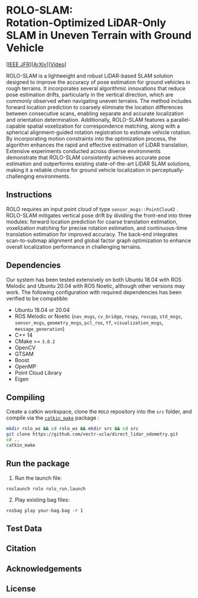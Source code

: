  ROLO-SLAM:  
 Rotation-Optimized LiDAR-Only SLAM in Uneven Terrain with Ground Vehicle
=
[[IEEE JFR]()][[ArXiv]()][[Video]()]

ROLO-SLAM is a lightweight and robust LiDAR-based SLAM solution designed to improve the accuracy of pose estimation for ground vehicles in rough terrains. It incorporates several algorithmic innovations that reduce pose estimation drifts, particularly in the vertical direction, which are commonly observed when navigating uneven terrains. The method includes forward location prediction to coarsely eliminate the location differences between consecutive scans, enabling separate and accurate localization and orientation determination. Additionally, ROLO-SLAM features a parallel-capable spatial voxelization for correspondence matching, along with a spherical alignment-guided rotation registration to estimate vehicle rotation. By incorporating motion constraints into the optimization process, the algorithm enhances the rapid and effective estimation of LiDAR translation. Extensive experiments conducted across diverse environments demonstrate that ROLO-SLAM consistently achieves accurate pose estimation and outperforms existing state-of-the-art LiDAR SLAM solutions, making it a reliable choice for ground vehicle localization in perceptually-challenging environments.

## Instructions

ROLO requires an input point cloud of type `sensor_msgs::PointCloud2` . 
ROLO-SLAM mitigates vertical pose drift by dividing the front-end into three modules: forward location prediction for coarse translation estimation, voxelization matching for precise rotation estimation, and continuous-time translation estimation for improved accuracy. The back-end integrates scan-to-submap alignment and global factor graph optimization to enhance overall localization performance in challenging terrains.

## Dependencies

Our system has been tested extensively on both Ubuntu 18.04 with ROS Melodic and Ubuntu 20.04 with ROS Noetic, although other versions may work. The following configuration with required dependencies has been verified to be compatible:
-   Ubuntu 18.04 or 20.04
-   ROS Melodic or Noetic (`nav_msgs`, `cv_bridge`, `rospy`, `roscpp`,  `std_msgs`,  `sensor_msgs`,  `geometry_msgs`,  `pcl_ros`, `tf`, `visualization_msgs`, `message_generation`)
-   C++ 14
-   CMake >=  `3.0.2`
-   OpenCV
-   GTSAM
-   Boost
-   OpenMP 
-   Point Cloud Library 
-   Eigen 
## Compiling

Create a catkin workspace, clone the `ROLO` repository into the `src` folder, and compile via the [`catkin_make`](http://wiki.ros.org/catkin/commands/catkin_make) package :
```bash
mkdir rolo_ws && cd rolo_ws && mkdir src && cd src
git clone https://github.com/vectr-ucla/direct_lidar_odometry.git
cd ..
catkin_make
```

## Run the package

1.  Run the launch file:

```
roslaunch rolo rolo_run.launch
```

2.  Play existing bag files:

```
rosbag play your-bag.bag -r 1
```

## Test Data


## Citation


## Acknowledgements


## License
